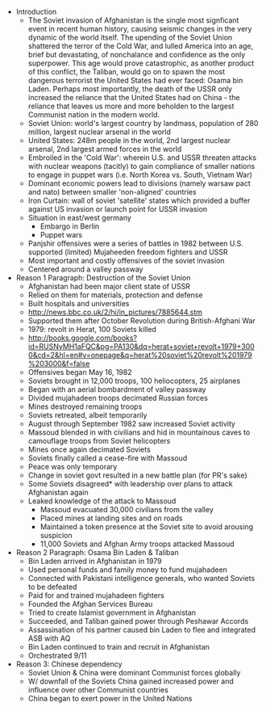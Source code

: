 - Introduction
	- The Soviet invasion of Afghanistan is the single most signficant event in recent human history, causing seismic changes in the very dynamic of the world itself. The upending of the Soviet Union shattered the terror of the Cold War, and lulled America into an age, brief but devastating, of nonchalance and confidence as the only superpower. This age would prove catastrophic, as another product of this conflict, the Taliban, would go on to spawn the most dangerous terrorist the United States had ever faced: Osama bin Laden. Perhaps most importantly, the death of the USSR only increased the reliance that the United States had on China - the reliance that leaves us more and more beholden to the largest Communist nation in the modern world.
	- Soviet Union: world's largest country by landmass, population of 280 million, largest nuclear arsenal in the world
	- United States: 248m people in the world, 2nd largest nuclear arsenal, 2nd largest armed forces in the world
	- Embroiled in the 'Cold War': wherein U.S. and USSR threaten attacks with nuclear weapons (tacitly) to gain compliance of smaller nations to engage in puppet wars (i.e. North Korea vs. South, Vietnam War)
	- Dominant economic powers lead to divisions (namely warsaw pact and nato) between smaller 'non-aligned' countries
	- Iron Curtain: wall of soviet 'satellite' states which provided a buffer against US invasion or launch point for USSR invasion
	- Situation in east/west germany
		- Embargo in Berlin
		- Puppet wars
	- Panjshir offensives were a series of battles in 1982 between U.S. supported (limited) Mujaheeden freedom fighters and USSR
	- Most important and costly offensives of the soviet invasion
	- Centered around a valley passway
- Reason 1 Paragraph: Destruction of the Soviet Union
	- Afghanistan had been major client state of USSR
	- Relied on them for materials, protection and defense
	- Built hospitals and universities
	- http://news.bbc.co.uk/2/hi/in_pictures/7885644.stm
	- Supported them after October Revolution during British-Afghani War
	- 1979: revolt in Herat, 100 Soviets killed
	- http://books.google.com/books?id=RUSNyMH1aFQC&pg=PA130&dq=herat+soviet+revolt+1979+3000&cd=2&hl=en#v=onepage&q=herat%20soviet%20revolt%201979%203000&f=false
	- Offensives began May 16, 1982
	- Soviets brought in 12,000 troops, 100 heliocopters, 25 airplanes
	- Began with an aerial bombardment of valley passway
	- Divided mujahadeen troops decimated Russian forces
	- Mines destroyed remaining troops
	- Soviets retreated, albeit temporarily
	- August through September 1982 saw increased Soviet activity
	- Massoud blended in with civilians and hid in mountainous caves to camouflage troops from Soviet helicopters
	- Mines once again decimated Soviets
	- Soviets finally called a cease-fire with Massoud
	- Peace was only temporary
	- Change in soviet govt resulted in a new battle plan (for PR's sake)
	- Some Soviets disagreed* with leadership over plans to attack Afghanistan again
	- Leaked knowledge of the attack to Massoud
		- Massoud evacuated 30,000 civilians from the valley
		- Placed mines at landing sites and on roads
		- Maintained a token presence at the Soviet site to avoid arousing suspicion
		- 11,000 Soviets and Afghan Army troops attacked Massoud
- Reason 2 Paragraph: Osama Bin Laden & Taliban
 	- Bin Laden arrived in Afghanistan in 1979
 	- Used personal funds and family money to fund mujahadeen
 	- Connected with Pakistani intelligence generals, who wanted Soviets to be defeated
 	- Paid for and trained mujahadeen fighters
 	- Founded the Afghan Services Bureau
 	- Tried to create Islamist government in Afghanistan
 	- Succeeded, and Taliban gained power through Peshawar Accords
 	- Assassination of his partner caused bin Laden to flee and integrated ASB with AQ
 	- Bin Laden continued to train and recruit in Afghanistan 
 	- Orchestrated 9/11
 - Reason 3: Chinese dependency
 	- Soviet Union & China were dominant Communist forces globally
 	- W/ downfall of the Soviets China gained increased power and influence over other Communist countries
 	- China began to exert power in the United Nations 
